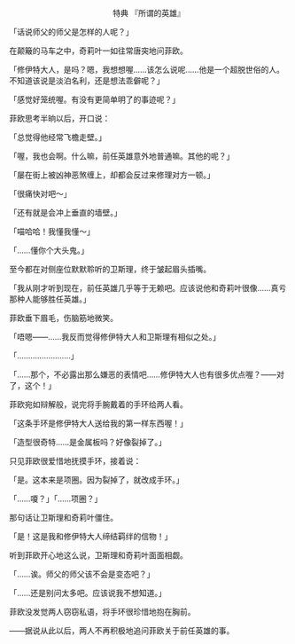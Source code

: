 <p align="center">特典 『所谓的英雄』</p>

「话说师父的师父是怎样的人呢？」

在颠簸的马车之中，奇莉叶一如往常唐突地问菲欧。

「修伊特大人，是吗？嗯，我想想喔……该怎么说呢……他是一个超脱世俗的人。不知道该说是淡泊名利，还是想法乖僻呢？」

「感觉好笼统喔。有没有更简单明了的事迹呢？」

菲欧思考半晌以后，开口说：

「总觉得他经常飞檐走壁。」

「喔，我也会啊。什么嘛，前任英雄意外地普通嘛。其他的呢？」

「屡在街上被凶神恶煞缠上，却都会反过来修理对方一顿。」

「很痛快对吧～」

「还有就是会冲上垂直的墙壁。」

「喵哈哈！我懂我懂～」

「……懂你个大头鬼。」

至今都在对侧座位默默聆听的卫斯理，终于皱起眉头插嘴。

「我从刚才听到现在，前任英雄几乎等于无赖吧。应该说他和奇莉叶很像……真亏那种人能够胜任英雄。」

菲欧垂下眉毛，伤脑筋地微笑。

「唔嗯——……我反而觉得修伊特大人和卫斯理有相似之处。」

「……………………」

「……那个，不必露出那么嫌恶的表情吧……修伊特大人也有很多优点喔？——对了，这个！」

菲欧宛如辩解般，说完将手腕戴着的手环给两人看。

「这条手环是修伊特大人送给我的第一样东西喔！」

「造型很奇特……是金属板吗？好像裂掉了。」

只见菲欧很爱惜地抚摸手环，接着说：

「是。这本来是项圈。因为裂掉了，就改成手环。」

「……嗄？」「……项圈？」

那句话让卫斯理和奇莉叶僵住。

「是！这是我和修伊特大人缔结羁绊的信物！」

听到菲欧开心地这么说，卫斯理和奇莉叶面面相觑。

「……诶。师父的师父该不会是变态吧？」

「……还是别问太多吧。应该说我不想知道。」

菲欧没发觉两人窃窃私语，将手环很珍惜地抱在胸前。

——据说从此以后，两人不再积极地追问菲欧关于前任英雄的事。

